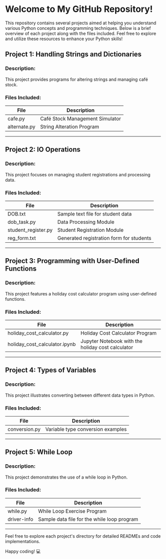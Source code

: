 # Welcome to My GitHub Repository!

This repository contains several projects aimed at helping you understand various Python concepts and programming techniques. Below is a brief overview of each project along with the files included. Feel free to explore and utilize these resources to enhance your Python skills!

## Project 1: Handling Strings and Dictionaries

### Description:
This project provides programs for altering strings and managing café stock.

### Files Included:
| File            | Description                            |
|-----------------|----------------------------------------|
| cafe.py         | Café Stock Management Simulator       |
| alternate.py    | String Alteration Program             |

---

## Project 2: IO Operations

### Description:
This project focuses on managing student registrations and processing data.

### Files Included:
| File               | Description                                     |
|--------------------|-------------------------------------------------|
| DOB.txt            | Sample text file for student data               |
| dob_task.py        | Data Processing Module                         |
| student_register.py| Student Registration Module                    |
| reg_form.txt       | Generated registration form for students       |

---

## Project 3: Programming with User-Defined Functions

### Description:
This project features a holiday cost calculator program using user-defined functions.

### Files Included:
| File                           | Description                                       |
|--------------------------------|---------------------------------------------------|
| holiday_cost_calculator.py     | Holiday Cost Calculator Program                   |
| holiday_cost_calculator.ipynb  | Jupyter Notebook with the holiday cost calculator|

---

## Project 4: Types of Variables

### Description:
This project illustrates converting between different data types in Python.

### Files Included:
| File                   | Description                                  |
|------------------------|----------------------------------------------|
| conversion.py          | Variable type conversion examples            |

---

## Project 5: While Loop

### Description:
This project demonstrates the use of a while loop in Python.

### Files Included:
| File       | Description                                |
|------------|--------------------------------------------|
| while.py   | While Loop Exercise Program                |
| driver-info| Sample data file for the while loop program|

---

Feel free to explore each project's directory for detailed READMEs and code implementations.

Happy coding! :computer:
